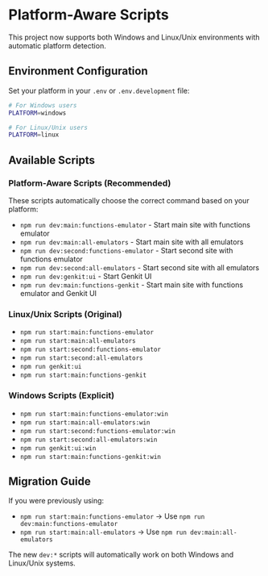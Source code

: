 # Platform-Aware Scripts

This project now supports both Windows and Linux/Unix environments with automatic platform detection.

## Environment Configuration

Set your platform in your `.env` or `.env.development` file:

```bash
# For Windows users
PLATFORM=windows

# For Linux/Unix users
PLATFORM=linux
```

## Available Scripts

### Platform-Aware Scripts (Recommended)
These scripts automatically choose the correct command based on your platform:

- `npm run dev:main:functions-emulator` - Start main site with functions emulator
- `npm run dev:main:all-emulators` - Start main site with all emulators
- `npm run dev:second:functions-emulator` - Start second site with functions emulator
- `npm run dev:second:all-emulators` - Start second site with all emulators
- `npm run dev:genkit:ui` - Start Genkit UI
- `npm run dev:main:functions-genkit` - Start main site with functions emulator and Genkit UI

### Linux/Unix Scripts (Original)
- `npm run start:main:functions-emulator`
- `npm run start:main:all-emulators`
- `npm run start:second:functions-emulator`
- `npm run start:second:all-emulators`
- `npm run genkit:ui`
- `npm run start:main:functions-genkit`

### Windows Scripts (Explicit)
- `npm run start:main:functions-emulator:win`
- `npm run start:main:all-emulators:win`
- `npm run start:second:functions-emulator:win`
- `npm run start:second:all-emulators:win`
- `npm run genkit:ui:win`
- `npm run start:main:functions-genkit:win`

## Migration Guide

If you were previously using:
- `npm run start:main:functions-emulator` → Use `npm run dev:main:functions-emulator`
- `npm run start:main:all-emulators` → Use `npm run dev:main:all-emulators`

The new `dev:*` scripts will automatically work on both Windows and Linux/Unix systems.
